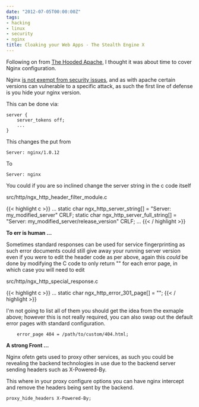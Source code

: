 ```yaml
---
date: "2012-07-05T00:00:00Z"
tags:
- hacking
- linux
- security
- nginx
title: Cloaking your Web Apps - The Stealth Engine X
---
```


Following on from [The Hooded Apache](https://blog.oneiroi.co.uk/hacking/linux/security/cloaking-your-web-apps-the-hooded-apache/), I thought it was about time to cover Nginx configuration.

Nginx [is not exempt from security issues](https://web.nvd.nist.gov/view/vuln/defail?vulnId=CVE-2012-2089), and as with apache certain versions can vulnerable to a specific attack, as such the first line of defense is you hide your nginx version.

This can be done via:

```
server {
    server_tokens off;
    ...
}
```

This changes the put from

```
Server: nginx/1.0.12
```

To

```
Server: nginx
```

You could if you are so inclined change the server string in the c code itself 

src/http/ngx_http_header_filter_module.c

{{< highlight c >}}
...
static char ngx_http_server_string[] = "Server: my_modified_server" CRLF;
static char ngx_http_server_full_string[] = "Server: my_modified_server/release_version" CRLF;
...
{{< / highlight >}}

<strong>To err is human ...</strong>

Sometimes standard responses can be used for service fingerprinting as such error documents could still give away your running server version even if you were to edit the header code as per above, again this _could_ be done by modifying the C code to only return "" for each error page, in which case you will need to edit

src/http/ngx_http_special_response.c

{{< highlight c >}}
...
static char ngx_http_error_301_page[] = "";
{{< / highlight >}}

I'm not going to list all of them you should get the idea from the exmaple above; however this is not really required, you can also swap out the default error pages with standard configuration.

```
    error_page 404 = /path/to/custom/404.html;
```

<strong> A strong Front ... </strong>

Nginx ofetn gets used to proxy other services, as such you could be revealing the backend technologies in use due to the backend server sending headers such as X-Powered-By.

This where in your proxy configure options you can have nginx intercept and remove the headers being sent by the backend.

```
proxy_hide_headers X-Powered-By;
```


